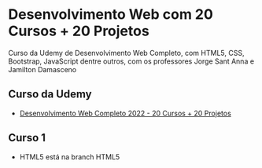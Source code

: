 # Desenvolvimento Web com 20 Cursos + 20 Projetos
Curso da Udemy de Desenvolvimento Web Completo, com HTML5, CSS, Bootstrap, JavaScript dentre outros, com os professores Jorge Sant Anna e Jamilton Damasceno


## Curso da Udemy
*  [Desenvolvimento Web Completo 2022 - 20 Cursos + 20 Projetos](https://www.udemy.com/course/web-completo/)

## Curso 1
* HTML5 está na branch HTML5